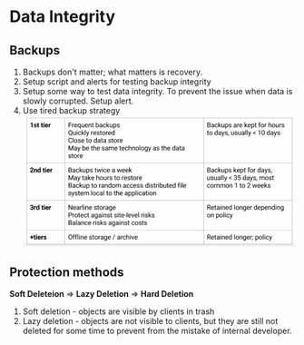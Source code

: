 # Data Integrity

## Backups
1. Backups don't matter; what matters is recovery.
1. Setup script and alerts for testing backup integrity
1. Setup some way to test data integrity. To prevent the issue when data is slowly corrupted. Setup alert.
1. Use tired backup strategy
    ![Tired backup](./img/tired-backup.png)

## Protection methods
**Soft Deleteion** => **Lazy Deletion** => **Hard Deletion**
1. Soft deletion - objects are visible by clients in trash
1. Lazy deletion - objects are not visible to clients, but they are still not deleted for some time to prevent from the mistake of internal developer.
